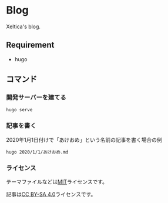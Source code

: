 # Blog

Xeltica's blog.

## Requirement

- hugo

## コマンド

### 開発サーバーを建てる

```
hugo serve
```

### 記事を書く

2020年1月1日付けで「あけおめ」という名前の記事を書く場合の例

```
hugo 2020/1/1/あけおめ.md
```

### ライセンス

テーマファイルなどは[MIT](LICENSE)ライセンスです。

記事は[CC BY-SA 4.0](http://creativecommons.org/licenses/by-sa/4.0/)ライセンスです。